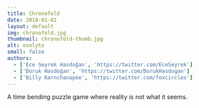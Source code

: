 ```yaml
---
title: Chronofold
date: 2018-01-01
layout: default
img: chronofold.jpg
thumbnail: chronofold-thumb.jpg
alt: evolyte
small: false
authors:
  - ['Ece Seyrek Hasdoğan', 'https://twitter.com/EceSeyrek']
  - ['Doruk Hasdoğan', 'https://twitter.com/DorukHasdogan']
  - ['Billy Karnchanapee', 'https://twitter.com/foxcircles']
---
```


A time bending puzzle game where reality is not what it seems.


